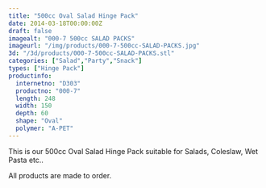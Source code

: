 ```yaml
---
title: "500cc Oval Salad Hinge Pack"
date: 2014-03-18T00:00:00Z
draft: false
imagealt: "000-7 500cc SALAD PACKS"
imageurl: "/img/products/000-7-500cc-SALAD-PACKS.jpg"
3d: "/3d/products/000-7-500cc-SALAD-PACKS.stl"
categories: ["Salad","Party","Snack"]
types: ["Hinge Pack"]
productinfo:
  internetno: "D303"
  productno: "000-7"
  length: 248
  width: 150
  depth: 60
  shape: "Oval"
  polymer: "A-PET"
---
```

This is our 500cc Oval Salad Hinge Pack suitable for Salads, Coleslaw, Wet Pasta etc..

All products are made to order.
